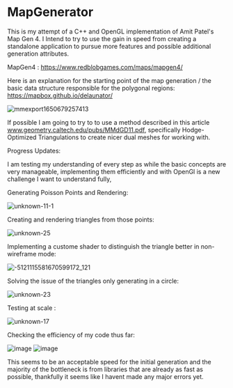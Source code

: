 # MapGenerator
This is my attempt of a C++ and OpenGL implementation of Amit Patel's Map Gen 4. I Intend to try to use the gain in speed from creating a standalone application to pursue more features and possible additional generation attributes.

MapGen4 : https://www.redblobgames.com/maps/mapgen4/

Here is an explanation for the starting point of the map generation / the basic data structure responsible for the polygonal regions:
https://mapbox.github.io/delaunator/




![mmexport1650679257413](https://user-images.githubusercontent.com/6415123/168144723-3bc0466c-2f56-4e9e-82c6-276859f281de.jpg)


If possible I am going to try to to use a method described in this article www.geometry.caltech.edu/pubs/MMdGD11.pdf, specifically Hodge-Optimized Triangulations to create nicer dual meshes for working with.

Progress Updates:

I am testing my understanding of every step as while the basic concepts are very manageable, implementing them efficiently and with OpenGl is a new challenge I want to understand fully,

Generating Poisson Points and Rendering:

![unknown-11-1](https://user-images.githubusercontent.com/6415123/168144964-81afd968-6a37-4ec6-9bc4-6bae63076d66.png)

Creating and rendering triangles from those points:

![unknown-25](https://user-images.githubusercontent.com/6415123/168145136-24fa533e-5746-479c-9b83-186d192a940b.png)

Implementing a custome shader to distinguish the triangle better in non-wireframe mode:

![-5121115581670599172_121](https://user-images.githubusercontent.com/6415123/168145300-4a447e6b-6a89-4b4e-b180-10a580872da7.jpg)

Solving the issue of the triangles only generating in a circle:

![unknown-23](https://user-images.githubusercontent.com/6415123/168145405-09c57bad-f148-4ad6-a7c4-92c3963d1d35.png)

Testing at scale :

![unknown-17](https://user-images.githubusercontent.com/6415123/168145476-9c0891cc-b605-4bf8-b449-bf960864bcb8.png)

Checking the efficiency of my code thus far:

![image](https://user-images.githubusercontent.com/6415123/168146632-eba7a0d3-5fe9-4913-b7e0-7e3d7cbaf3ea.png)
![image](https://user-images.githubusercontent.com/6415123/168146672-09975dde-1a82-4c01-8232-8f9b179b449b.png)

This seems to be an acceptable speed for the initial generation and the majority of the bottleneck is from libraries that are already as fast as possible, thankfully it seems like I havent made any major errors yet.
